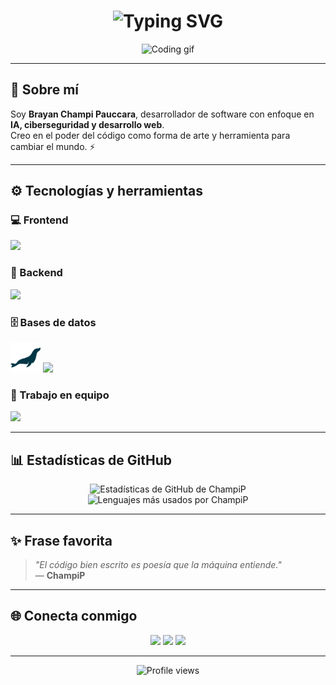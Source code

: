 <!-- 💫 Banner animado -->
<h1 align="center">
  <img src="https://readme-typing-svg.herokuapp.com?font=Fira+Code&pause=1000&color=00F5FF&center=true&vCenter=true&width=500&lines=🚀+Hola%2C+soy+ChampiP;Ingeniero+de+Software+con+IA;Amante+del+código+limpio+y+la+innovación!" alt="Typing SVG" />
</h1>

<p align="center">
  <img src="https://media.giphy.com/media/qgQUggAC3Pfv687qPC/giphy.gif" width="240" alt="Coding gif">
</p>

---

## 🧠 Sobre mí

Soy **Brayan Champi Pauccara**, desarrollador de software con enfoque en **IA, ciberseguridad y desarrollo web**.  
Creo en el poder del código como forma de arte y herramienta para cambiar el mundo. ⚡

---

## ⚙️ Tecnologías y herramientas

### 💻 Frontend
<p align="left">
  <img src="https://skillicons.dev/icons?i=html,css,js,wordpress" />
</p>

### 🔧 Backend
<p align="left">
  <img src="https://skillicons.dev/icons?i=php,nodejs,java,python" />
</p>

### 🗄️ Bases de datos
<p align="left">
  <img src="https://raw.githubusercontent.com/devicons/devicon/master/icons/mariadb/mariadb-original.svg" width="48" height="48" alt="MariaDB" />
  <img src="https://skillicons.dev/icons?i=sqlite,firebase" />
</p>

### 🤝 Trabajo en equipo
<p align="left">
  <img src="https://skillicons.dev/icons?i=git,github,notion,figma" />
</p>

---

## 📊 Estadísticas de GitHub

<p align="center">
  <!-- Reemplaza el dominio después del deploy -->
  <img 
    src="https://github-readme-stats-champip.vercel.app/api?username=ChampiP&show_icons=true&theme=tokyonight&hide_border=true&count_private=true&cache_seconds=1800" 
    height="165" 
    alt="Estadísticas de GitHub de ChampiP"
  />
  <img 
    src="https://github-readme-stats-champip.vercel.app/api/top-langs/?username=ChampiP&layout=compact&theme=tokyonight&hide_border=true&cache_seconds=1800" 
    height="165" 
    alt="Lenguajes más usados por ChampiP"
  />
</p>

---

## ✨ Frase favorita

> _"El código bien escrito es poesía que la máquina entiende."_  
> — **ChampiP**

---

## 🌐 Conecta conmigo

<p align="center">
  <a href="mailto:champibrayan14@gmail.com"><img src="https://img.shields.io/badge/Email-ff4b5c?style=for-the-badge&logo=gmail&logoColor=white" /></a>
  <a href="https://www.linkedin.com/in/brayan-champi-14b9a32bb/"><img src="https://img.shields.io/badge/LinkedIn-0077B5?style=for-the-badge&logo=linkedin&logoColor=white" /></a>
  <a href="https://champip.site/"><img src="https://img.shields.io/badge/Portfolio-1E90FF?style=for-the-badge&logo=google-chrome&logoColor=white" /></a>
</p>

---

<p align="center">
  <img src="https://komarev.com/ghpvc/?username=ChampiP&label=Visitas&color=00F5FF&style=flat" alt="Profile views" />
</p>

<!---
ChampiP/ChampiP is a ✨ special ✨ repository because its `README.md` (this file) appears on your GitHub profile.
--->

